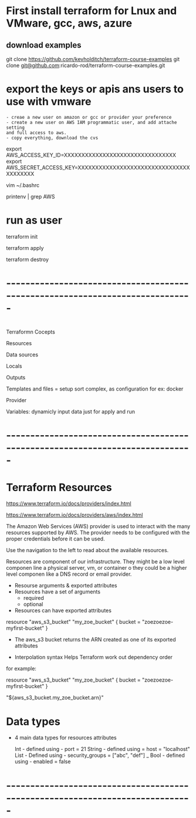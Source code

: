 # First install terraform for Lnux and VMware, gcc, aws, azure


## download examples
git clone https://github.com/kevholditch/terraform-course-examples
git clone git@github.com:ricardo-rod/terraform-course-examples.git

# export the keys or apis ans users to use with vmware

    - creae a new user on amazon or gcc or provider your preference
    - create a new user on AWS IAM programmatic user, and add attache setting
    and full access to aws.
    - copy everything, download the cvs

export AWS_ACCESS_KEY_ID=XXXXXXXXXXXXXXXXXXXXXXXXXXXXXXXX
export AWS_SECRET_ACCESS_KEY=XXXXXXXXXXXXXXXXXXXXXXXXXXXXXXXXXXXXXXXX

vim ~/.bashrc

printenv | grep AWS

# run as user
terraform init

terraform apply

terraform destroy


# -----------------------------------------------------------------------------
#

Terraformn Cocepts

Resources

Data sources

Locals

Outputs

Templates and files = setup sort complex, as configuration for ex: docker

Provider

Variables: dynamicly input data just for apply and run


# -----------------------------------------------------------------------------
# Terraform Resources
https://www.terraform.io/docs/providers/index.html

https://www.terraform.io/docs/providers/aws/index.html

The Amazon Web Services (AWS) provider is used to interact with the many
resources supported by AWS. The provider needs to be configured with the
proper credentials before it can be used.

Use the navigation to the left to read about the available resources.

Resources are component of our infrastructure. They might be a low
level componen line a physical server, vm, or container o they could be
a higher level componen like a DNS record or email provider.

- Resourse arguments & exported attributes
 - Resources have a set of arguments
    - required
    - optional
 - Resources can have exported attributes

resource "aws_s3_bucket" "my_zoe_bucket" {
  bucket = "zoezoezoe-myfirst-bucket"
}

 - The aws_s3 bucket returns the ARN created as one of its exported attributes


- Interpolation syntax
Helps Terraform work out dependency order

for example:

resource "aws_s3_bucket" "my_zoe_bucket" {
  bucket = "zoezoezoe-myfirst-bucket"
}

"${aws_s3_bucket.my_zoe_bucket.arn}"


# Data types
- 4 main data types for resources attributes

    Int - defined using - port = 21
    String - defined using = host = "localhost"
    List - Defined using - security_groups = ["abc", "def"]
_
    Bool - defined using - enabled = false



# -----------------------------------------------------------------------------
#

